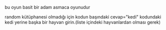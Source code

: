 bu oyun basit bir adam asmaca oyunudur 

random kütüphanesi olmadığı için kodun başındaki cevap="kedi" kodundaki kedi yerine başka bir hayvan girin.(liste içindeki hayvanlardan olması gerek)
